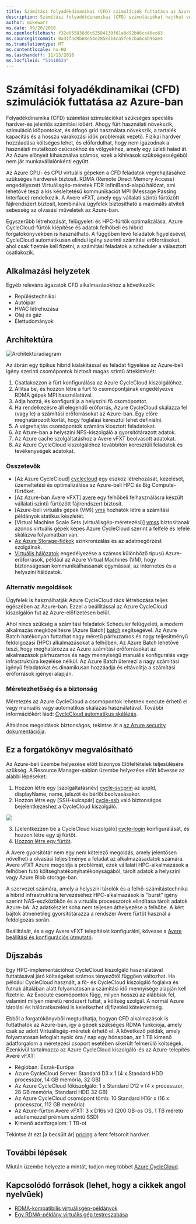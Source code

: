 ```yaml
---
title: Számítási folyadékdinamikai (CFD) szimulációk futtatása az Azure-ban
description: Számítási folyadékdinamikai (CFD) szimulációkat hajthat végre az Azure-ban.
author: mikewarr
ms.date: 09/20/2018
ms.openlocfilehash: f32e055838d6c62584130f61a0d92b06cc46ec63
ms.sourcegitcommit: 0a31fad9b68d54e2858314ca5fe6cba6c6b95ae4
ms.translationtype: MT
ms.contentlocale: hu-HU
ms.lasthandoff: 11/13/2018
ms.locfileid: "51610634"
---
```

# <a name="running-computational-fluid-dynamics-cfd-simulations-on-azure"></a>Számítási folyadékdinamikai (CFD) szimulációk futtatása az Azure-ban

Folyadékdinamika (CFD) számítási szimulációkat szükséges speciális hardver-és jelentős számítási időért. Ahogy fürt használati növekszik, szimuláció időpontokat, és átfogó grid használata növekszik, a tartalék kapacitás és a hosszú várakozási idők problémák vezető. Fizikai hardver hozzáadása költséges lehet, és előfordulhat, hogy nem igazodnak a használati mutatkozó csúcsokhoz és völgyekhez, amely egy üzleti halad át. Az Azure előnyeit kihasználva számos, ezek a kihívások szükségességéből nem jár munkavállalónkénti együtt.

Az Azure GPU- és CPU virtuális gépeken a CFD feladatok végrehajtásához szükséges hardverek biztosít. RDMA (Remote Direct Memory Access) engedélyezett Virtuálisgép-méretek FDR InfiniBand-alapú hálózat, ami lehetővé teszi a kis késleltetésű kommunikációt MPI (Message Passing Interface) rendelkezik. A Avere vFXT, amely egy vállalati szintű fürtözött fájlrendszert biztosít, kombinálva ügyfelek biztosítható a maximális átviteli sebesség az olvasási műveletek az Azure-ban.

Egyszerűbb létrehozását, felügyeleti és HPC-fürtök optimalizálása, Azure CycleCloud-fürtök kiépítése és adatok felhőbeli és hibrid forgatókönyvekben is használható. A függőben lévő feladatok figyelésével, CycleCloud automatikusan elindul igény szerinti számítási erőforrásokat, ahol csak fizetnie kell fizetni, a számítási feladatok a scheduler a választott csatlakozik.

## <a name="relevant-use-cases"></a>Alkalmazási helyzetek

Egyéb releváns ágazatok CFD alkalmazásokhoz a következők:

* Repüléstechnikai
* Autóipar
* HVAC létrehozása
* Olaj és gáz
* Élettudományok

## <a name="architecture"></a>Architektúra

![Architektúradiagram][architecture]

Az ábrán egy tipikus hibrid kialakítással és feladat figyelése az Azure-beli igény szerinti csomópontok biztosít magas szintű áttekintését:

1. Csatlakozzon a fürt konfigurálása az Azure CycleCloud kiszolgálóhoz.
2. Állítsa be, és hozzon létre a fürt fő csomópontjának engedélyezve RDMA gépek MPI használatával.
3. Adja hozzá, és konfigurálja a helyszíni fő csomópontot.
4. Ha rendelkezésre áll elegendő erőforrás, Azure CycleCloud skálázza fel (vagy le) a számítási erőforrásokat az Azure-ban. Egy előre meghatározott korlát, hogy foglalási keresztül lehet definiálni.
5. A végrehajtás csomópontok számára kiosztott feladatokat.
6. Az Azure-ban a helyszíni NFS-kiszolgáló a gyorsítótárazott adatok.
7. Az Azure cache szolgáltatáshoz a Avere vFXT beolvasott adatokat.
8. Az Azure CycleCloud kiszolgálóhoz továbbítón keresztüli feladatok és tevékenységek adatokat.

### <a name="components"></a>Összetevők

* [Az Azure CycleCloud] [ cyclecloud] egy eszköz létrehozását, kezelését, üzemeltetési és optimalizálása az Azure-beli HPC és Big Compute-fürtöket.
* [Az Azure-ban Avere vFXT] [ avere] egy felhőbeli felhasználásra készült vállalati szintű fürtözött fájlrendszert biztosít.
* [Azure-beli virtuális gépek (VM)] [ vms] hozhatók létre a számítási példányok statikus készletét.
* [Virtual Machine Scale Sets (virtuálisgép-méretezési)] [ vmss] biztosítanak azonos virtuális gépek képes Azure CycleCloud szerint a felfelé és lefelé skálázva folyamatban van.
* [Az Azure Storage-fiókok](/azure/storage/common/storage-introduction) szinkronizálás és az adatmegőrzést szolgálnak.
* [Virtuális hálózatok](/azure/virtual-network/virtual-networks-overview) engedélyezése a számos különböző típusú Azure-erőforrások, például az Azure Virtual Machines (VM), hogy biztonságosan kommunikálhassanak egymással, az internetes és a helyszíni hálózatok.

### <a name="alternatives"></a>Alternatív megoldások

Ügyfelek is használhatják Azure CycleCloud rács létrehozása teljes egészében az Azure-ban. Ezzel a beállítással az Azure CycleCloud kiszolgálón fut az Azure-előfizetésen belül.

Ahol nincs szükség a számítási feladatok Scheduler felügyeleti, a modern alkalmazás megközelítésre [Azure Batch] [ batch] segítségével. Az Azure Batch hatékonyan futtathat nagy méretű párhuzamos és nagy teljesítményű feldolgozási (HPC) alkalmazásokat a felhőben. Az Azure Batch lehetővé teszi, hogy meghatározza az Azure számítási erőforrásokat az alkalmazások párhuzamos és nagy mennyiségű manuális konfigurálás vagy infrastruktúra kezelése nélkül. Az Azure Batch ütemezi a nagy számítási igényű feladatokat és dinamikusan hozzáadja és eltávolítja a számítási erőforrások igényei alapján.

### <a name="scalability-and-security"></a>Méretezhetőség és a biztonság

Méretezés az Azure CycleCloud a csomópontok lehetnek execute érhető el vagy manuális vagy automatikus skálázás használatával. További információkért lásd: [CycleCloud automatikus skálázás][cycle-scale].

Általános megoldások biztonságos, tekintse át a [az Azure security dokumentációja][security].

## <a name="deploy-this-scenario"></a>Ez a forgatókönyv megvalósítható

Az Azure-beli üzembe helyezése előtt bizonyos Előfeltételek teljesülésére szükség. A Resource Manager-sablon üzembe helyezése előtt kövesse az alábbi lépéseket:
1. Hozzon létre egy [szolgáltatásnév] [ cycle-svcprin] az appId, displayName, name, jelszót és bérlői beolvasásakor.
2. Hozzon létre egy [SSH-kulcspár] [ cycle-ssh] való biztonságos bejelentkezéshez a CycleCloud kiszolgáló.

<a href="https://portal.azure.com/#create/Microsoft.Template/uri/https%3A%2F%2Fraw.githubusercontent.com%2FCycleCloudCommunity%2Fcyclecloud_arm%2Fmaster%2Fazuredeploy.json" target="_blank">
    <img src="https://azuredeploy.net/deploybutton.png"/>
</a>

3. [Jelentkezzen be a CycleCloud kiszolgáló] [ cycle-login] konfigurálását, és hozzon létre egy új fürtöt.
4. [Hozzon létre egy fürtöt][cycle-create].

A Avere gyorsítótár nem egy nem kötelező megoldás, amely jelentősen növelheti a olvasási teljesítménye a feladat az alkalmazásadatok számára. Avere vFXT Azure megoldja a problémát, ezek vállalati HPC-alkalmazások a felhőben futó költséghatékonyhatékonyságából, tárolt adatok a helyszíni vagy Azure Blob storage-ban.

A szervezet számára, amely a helyszíni tárolók és a felhő-számítástechnika a hibrid infrastruktúra tervezéséhez HPC-alkalmazások is "burst" igény szerint NAS-eszközökön és a virtuális processzorok elindítása tárolt adatok Azure-bA. Az adatkészlet soha nem teljesen áthelyezése a felhőbe. A kért bájtok átmenetileg gyorsítótárazza a rendszer Avere fürtöt használ a feldolgozás során.

Beállítását, és a egy Avere vFXT telepítését konfigurálni, kövesse a [Avere beállítási és konfigurációs útmutató][avere].

## <a name="pricing"></a>Díjszabás

Egy HPC-implementációhoz CycleCloud kiszolgáló használatával futtatásával járó költségeket számos tényezőtől függően változhat. Ha például CycleCloud használt, a fő- és CycleCloud kiszolgáló foglalva és futnak általában alatt folyamatosan a számítási idő mennyisége alapján kell fizetnie. Az Execute csomópontok függ, milyen hosszú az alábbiak fel, valamint milyen méretű rendszert futtat, a költség szolgál. A normál Azure tárolási és hálózatkezelési is keletkezhet díjfizetési kötelezettség.

Ebből a forgatókönyvből megtudhatja, hogyan CFD alkalmazások is futtathatók az Azure-ban, így a gépek szükséges RDMA funkciója, amely csak az adott Virtuálisgép-méretek érhető el. A következő példák, amely folyamatosan lefoglalt nyolc óra / nap egy hónapban, az 1 TB kimenő adatforgalom a méretezési csoport esetében sikerült felmerülő költségek. Ezenkívül tartalmazza az Azure CycleCloud kiszolgáló-és az Azure-telepítés Avere vFXT:

* Régióban: Észak-Európa
* Azure CycleCloud Server: Standard D3 x 1 (4 x Standard HDD processzor, 14 GB memória, 32 GB)
* Az Azure CycleCloud főkiszolgáló: 1 x Standard D12 v (4 x processzor, 28 GB memória, Standard HDD 32 GB)
* Az Azure CycleCloud csomópont tömb: 10 Standard H16r x (16 x processzor, 112 GB memória)
* Az Azure-fürtön Avere vFXT: 3 x D16s v3 (200 GB-os OS, 1 TB méretű adatlemezzel prémium szintű SSD)
* Kimenő adatforgalom: 1 TB-ot

Tekintse át ezt [a becsült ár] [ pricing] a fent felsorolt hardver.

## <a name="next-steps"></a>További lépések

Miután üzembe helyezte a mintát, tudjon meg többet [Azure CycleCloud][cyclecloud].

## <a name="related-resources"></a>Kapcsolódó források (lehet, hogy a cikkek angol nyelvűek)

* [RDMA-kompatibilis virtuálisgép-példányok][rdma]
* [Egy RDMA-példány virtuális gép testreszabása][rdma-custom]

<!-- links -->
[architecture]: ./media/architecture-hpc-cfd.png
[calculator]: https://azure.com/e/
[availability]: /azure/architecture/checklist/availability
[resource-groups]: /azure/azure-resource-manager/resource-group-overview
[resiliency]: /azure/architecture/resiliency/
[security]: /azure/security/
[scalability]: /azure/architecture/checklist/scalability
[vmss]: /azure/virtual-machine-scale-sets/overview
[cyclecloud]: /azure/cyclecloud/
[rdma]: /azure/virtual-machines/windows/sizes-hpc#rdma-capable-instances
[gpu]: /azure/virtual-machines/windows/sizes-gpu
[hpcsizes]: /azure/virtual-machines/windows/sizes-hpc
[vms]: /azure/virtual-machines/
[low-pri]: /azure/virtual-machine-scale-sets/virtual-machine-scale-sets-use-low-priority
[batch]: /azure/batch/
[avere]: https://github.com/Azure/Avere/blob/master/README.md
[cycle-prereq]: /azure/cyclecloud/quickstart-install-cyclecloud#prerequisites
[cycle-svcprin]: /azure/cyclecloud/quickstart-install-cyclecloud#service-principal
[cycle-ssh]: /azure/cyclecloud/quickstart-install-cyclecloud#ssh-keypair
[cycle-login]: /azure/cyclecloud/quickstart-install-cyclecloud#log-into-the-cyclecloud-application-server
[cycle-create]: /azure/cyclecloud/quickstart-create-and-run-cluster
[rdma]: /azure/virtual-machines/windows/sizes-hpc#rdma-capable-instances
[rdma-custom]: /azure/virtual-machines/linux/classic/rdma-cluster#customize-the-vm
[pricing]: https://azure.com/e/53030a04a2ab47a289156e2377a4247a
[cycle-scale]: /azure/cyclecloud/autoscale
